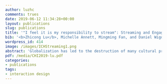 ```yaml
---
author: luzhc
comments: trues
date: 2019-06-12 11:34:28+00:00
layout: publications
slug: publications
title: '"I feel it is my responsibility to stream": Streaming and Engaging with Intangible Cultural Heritage through Livestreaming <p class="award"><i class="fa fa-trophy"></i> CHI 2019 <em>Best Paper Award</em></p>'
bib: '<b>Zhicong Lu</b>, Michelle Annett, Mingming Fan, and Daniel Wigdor. "I feel it is my responsibility to stream": Streaming and Engaging with Intangible Cultural Heritage through Livestreaming. In Proceedings of the 2019 CHI Conference on Human Factors in Computing Systems, p. 229. ACM, 2019.'
wordpress_id: 414
image: /images/ICHStreaming1.png
abstract: 'Globalization has led to the destruction of many cultural practices, expressions, and knowledge found within local communities. These practices, defined by UNESCO as Intangible Cultural Heritage (ICH), have been identified, promoted, and safeguarded by nations, academia, organizations and local communities to varying degrees. Despite such efforts, many practices are still in danger of being lost or forgotten forever. With the increased popularity of livestreaming in China, some streamers have begun to use livestreaming to showcase and promote ICH activities. To better understand the practices, opportunities, and challenges inherent in sharing and safeguarding ICH through livestreaming, we interviewed 10 streamers and 8 viewers from China. Through our qualitative investigation, we found that ICH streamers had altruistic motivations and engaged with viewers using multiple modalities beyond livestreams. We also found that livestreaming encouraged real-time interaction and sociality, while non-live curated videos attracted attention from a broader audience and assisted in the archiving of knowledge.'
pdf: /media/CHI2019-lu.pdf
categories:
- publications
tags:
- interaction design
---
```

